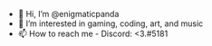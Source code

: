 - 👋 Hi, I’m @enigmaticpanda
- 👀 I’m interested in gaming, coding, art, and music
- 📫 How to reach me - Discord: <3.#5181

<!---
enigmaticpanda/enigmaticpanda is a ✨ special ✨ repository because its `README.md` (this file) appears on your GitHub profile.
You can click the Preview link to take a look at your changes.
--->
